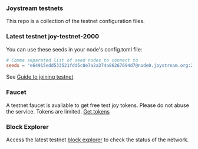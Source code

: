 ### Joystream testnets

This repo is a collection of the testnet configuration files.


### Latest testnet joy-testnet-2000

You can use these seeds in your node's config.toml file:

```toml
# Comma separated list of seed nodes to connect to
seeds = "e64915edd533521fdd5c8e7a2a374a86267694d7@node0.joystream.org:26656,afb3da933c09c79ec7a8b003d09440048d4b7df6@node1.joystream.org:26656"

```

See [Guide to joining testnet](https://github.com/joystream/joystream-manual/blob/master/join-testnet.md)

### Faucet
  A testnet faucet is available to get free test joy tokens.
  Please do not abuse the service. Tokens are limited.
  [Get tokens](https://faucet.joystream.org)

### Block Explorer

  Access the latest testnet [block explorer](http://explorer.joystream.org) to check the status of the network.
